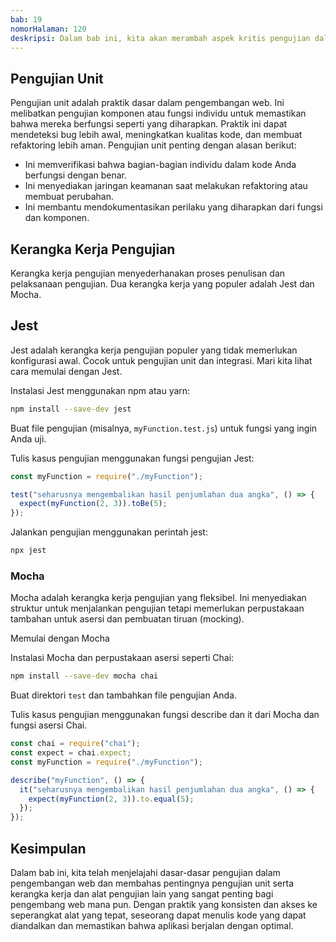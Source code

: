 ```yaml
---
bab: 19
nomorHalaman: 120
deskripsi: Dalam bab ini, kita akan merambah aspek kritis pengujian dalam pengembangan web. Keterampilan ini sangat penting untuk memastikan keandalan dan fungsionalitas aplikasi web. Mari menjelajahi dunia pengujian unit menggunakan berbagai alat dan kerangka kerja.
---
```


## Pengujian Unit

Pengujian unit adalah praktik dasar dalam pengembangan web. Ini melibatkan pengujian komponen atau fungsi individu untuk memastikan bahwa mereka berfungsi seperti yang diharapkan. Praktik ini dapat mendeteksi bug lebih awal, meningkatkan kualitas kode, dan membuat refaktoring lebih aman. Pengujian unit penting dengan alasan berikut:

- Ini memverifikasi bahwa bagian-bagian individu dalam kode Anda berfungsi dengan benar.
- Ini menyediakan jaringan keamanan saat melakukan refaktoring atau membuat perubahan.
- Ini membantu mendokumentasikan perilaku yang diharapkan dari fungsi dan komponen.

## Kerangka Kerja Pengujian

Kerangka kerja pengujian menyederhanakan proses penulisan dan pelaksanaan pengujian. Dua kerangka kerja yang populer adalah Jest dan Mocha.

## Jest

Jest adalah kerangka kerja pengujian populer yang tidak memerlukan konfigurasi awal. Cocok untuk pengujian unit dan integrasi. Mari kita lihat cara memulai dengan Jest.

Instalasi Jest menggunakan npm atau yarn:

```sh
npm install --save-dev jest
```

Buat file pengujian (misalnya, `myFunction.test.js`) untuk fungsi yang ingin Anda uji.

Tulis kasus pengujian menggunakan fungsi pengujian Jest:

```javascript
const myFunction = require("./myFunction");

test("seharusnya mengembalikan hasil penjumlahan dua angka", () => {
  expect(myFunction(2, 3)).toBe(5);
});
```

Jalankan pengujian menggunakan perintah jest:

```sh
npx jest
```

### Mocha

Mocha adalah kerangka kerja pengujian yang fleksibel. Ini menyediakan struktur untuk menjalankan pengujian tetapi memerlukan perpustakaan tambahan untuk asersi dan pembuatan tiruan (mocking).

Memulai dengan Mocha

Instalasi Mocha dan perpustakaan asersi seperti Chai:

```sh
npm install --save-dev mocha chai
```

Buat direktori `test` dan tambahkan file pengujian Anda.

Tulis kasus pengujian menggunakan fungsi describe dan it dari Mocha dan fungsi asersi Chai.

```javascript
const chai = require("chai");
const expect = chai.expect;
const myFunction = require("./myFunction");

describe("myFunction", () => {
  it("seharusnya mengembalikan hasil penjumlahan dua angka", () => {
    expect(myFunction(2, 3)).to.equal(5);
  });
});
```

## Kesimpulan

Dalam bab ini, kita telah menjelajahi dasar-dasar pengujian dalam pengembangan web dan membahas pentingnya pengujian unit serta kerangka kerja dan alat pengujian lain yang sangat penting bagi pengembang web mana pun. Dengan praktik yang konsisten dan akses ke seperangkat alat yang tepat, seseorang dapat menulis kode yang dapat diandalkan dan memastikan bahwa aplikasi berjalan dengan optimal.
